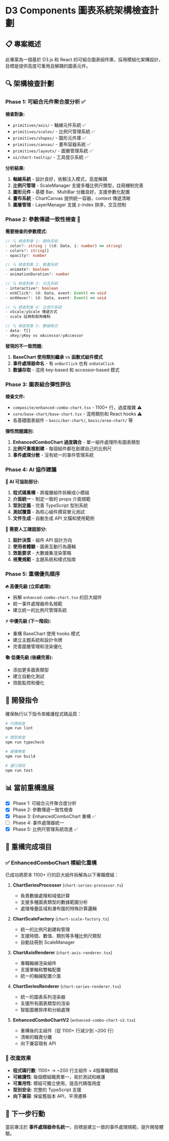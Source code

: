 # D3 Components 圖表系統架構檢查計劃

## 📋 專案概述

此專案為一個基於 D3.js 和 React 的可組合圖表組件庫，採用模組化架構設計，目標是提供高度可重用且解耦的圖表元件。

## 🔍 架構檢查計劃

### **Phase 1: 可組合元件聚合度分析** ✅

**檢查對象:**
- `primitives/axis/` - 軸線元件系統 ✅
- `primitives/scales/` - 比例尺管理系統 ✅  
- `primitives/shapes/` - 圖形元件庫 ✅
- `primitives/canvas/` - 畫布容器系統 ✅
- `primitives/layouts/` - 圖層管理系統 ✅
- `ui/chart-tooltip/` - 工具提示系統 ✅

**分析結果:**
1. **軸線系統** - 設計良好，依賴注入模式，高度解耦
2. **比例尺管理** - ScaleManager 支援多種比例尺類型，註冊機制完善
3. **圖形元件** - 基礎 Bar、MultiBar 分離良好，支援參數化配置
4. **畫布系統** - ChartCanvas 提供統一容器，context 傳遞清晰
5. **圖層管理** - LayerManager 支援 z-index 排序，交互控制

### **Phase 2: 參數傳遞一致性檢查** 🔄

**需要檢查的參數模式:**
```typescript
// 🔍 檢查對象 1: 顏色系統
- color?: string | ((d: Data, i: number) => string)
- colors?: string[]
- opacity?: number

// 🔍 檢查對象 2: 動畫系統  
- animate?: boolean
- animationDuration?: number

// 🔍 檢查對象 3: 交互系統
- interactive?: boolean
- onXClick?: (d: Data, event: Event) => void
- onXHover?: (d: Data, event: Event) => void

// 🔍 檢查對象 4: 比例尺系統
- xScale/yScale 傳遞方式
- scale 註冊和取用機制

// 🔍 檢查對象 5: 數據格式
- data: T[]
- xKey/yKey vs xAccessor/yAccessor
```

**發現的不一致問題:**
1. **BaseChart 使用類別繼承** vs **函數式組件模式**
2. **事件處理器命名** - 有 `onBarClick` 也有 `onDataClick`
3. **數據存取** - 混用 key-based 和 accessor-based 模式

### **Phase 3: 圖表組合彈性評估**

**檢查文件:**
- `composite/enhanced-combo-chart.tsx` - 1100+ 行，過度複雜 ⚠️
- `core/base-chart/base-chart.tsx` - 混用類別和 React hooks ⚠️  
- 各基礎圖表組件 - `basic/bar-chart/`, `basic/area-chart/` 等

**彈性問題識別:**
1. **EnhancedComboChart 過度耦合** - 單一組件處理所有圖表類型
2. **比例尺重複創建** - 每個組件都在創建自己的比例尺
3. **事件處理分散** - 沒有統一的事件管理系統

### **Phase 4: AI 協作建議**

**🤖 AI 可協助部分:**
1. **程式碼重構** - 將複雜組件拆解成小模組
2. **介面統一** - 制定一致的 props 介面規範
3. **型別定義** - 完善 TypeScript 型別系統
4. **測試覆蓋** - 為核心組件撰寫單元測試
5. **文件生成** - 自動生成 API 文檔和使用範例

**🤝 需要人工確認部分:**
1. **設計決策** - 組件 API 設計方向
2. **使用者體驗** - 圖表互動行為邏輯
3. **效能要求** - 大數據集渲染策略
4. **視覺規範** - 主題系統和樣式指南

### **Phase 5: 重構優先順序**

**🔥 高優先級 (立即處理):**
- 拆解 `enhanced-combo-chart.tsx` 的巨大組件
- 統一事件處理器命名規範
- 建立統一的比例尺管理系統

**⚡ 中優先級 (下一階段):**
- 重構 BaseChart 使用 hooks 模式
- 建立主題系統和設計令牌
- 完善圖層管理和渲染優化

**📚 低優先級 (後續完善):**
- 添加更多圖表類型
- 建立自動化測試
- 效能監控和優化

## 🔧 開發指令

確保執行以下指令來維護程式碼品質：

```bash
# 代碼檢查
npm run lint

# 類型檢查
npm run typecheck

# 建構專案
npm run build

# 運行測試
npm run test
```

## 📊 當前重構進展

- [x] Phase 1: 可組合元件聚合度分析
- [x] Phase 2: 參數傳遞一致性檢查 
- [x] Phase 3: EnhancedComboChart 重構 ✅
- [ ] Phase 4: 事件處理器統一
- [x] Phase 5: 比例尺管理系統改進 ✅

## 🎯 重構完成項目

### ✅ EnhancedComboChart 模組化重構

已成功將原本 1100+ 行的巨大組件拆解為以下專職模組：

1. **ChartSeriesProcessor** (`chart-series-processor.ts`)
   - 負責數據處理和域值計算
   - 支援多種圖表類型的數據範圍分析
   - 處理堆疊區域和瀑布圖的特殊計算邏輯

2. **ChartScaleFactory** (`chart-scale-factory.ts`)
   - 統一的比例尺創建和管理
   - 支援時間、數值、類別等多種比例尺類型
   - 自動註冊到 ScaleManager

3. **ChartAxisRenderer** (`chart-axis-renderer.tsx`)
   - 專職軸線渲染組件
   - 支援單軸和雙軸配置
   - 統一的軸線配置介面

4. **ChartSeriesRenderer** (`chart-series-renderer.tsx`)
   - 統一的圖表系列渲染器
   - 支援所有圖表類型的渲染
   - 智能圖層排序和分組處理

5. **EnhancedComboChartV2** (`enhanced-combo-chart-v2.tsx`)
   - 重構後的主組件（從 1100+ 行減少到 ~200 行）
   - 清晰的職責分離
   - 向下兼容現有 API

### 🔄 改進效果

- **程式碼行數**: 1100+ → ~200 行主組件 + 4個專職模組
- **可維護性**: 每個模組職責單一，易於測試和維護
- **可重用性**: 模組可獨立使用，提高代碼復用度
- **型別安全**: 完整的 TypeScript 支援
- **向下兼容**: 保留舊版本 API，平滑遷移

## 🎯 下一步行動

當前專注於 **事件處理器命名統一**，目標是建立一致的事件處理規範，提升開發體驗。